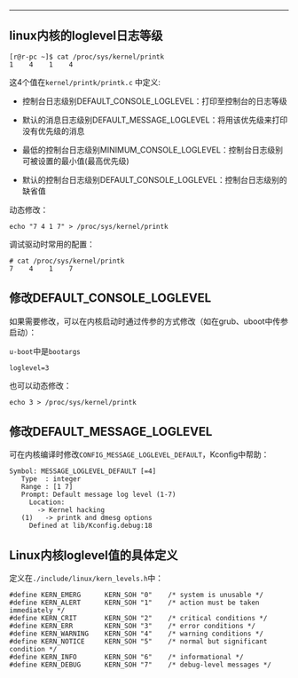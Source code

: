 ---

## linux内核的loglevel日志等级

```
[r@r-pc ~]$ cat /proc/sys/kernel/printk
1    4    1    4
```

这4个值在`kernel/printk/printk.c` 中定义:

* 控制台日志级别DEFAULT_CONSOLE_LOGLEVEL：打印至控制台的日志等级

* 默认的消息日志级别DEFAULT_MESSAGE_LOGLEVEL：将用该优先级来打印没有优先级的消息

* 最低的控制台日志级别MINIMUM_CONSOLE_LOGLEVEL：控制台日志级别可被设置的最小值(最高优先级)

* 默认的控制台日志级别DEFAULT_CONSOLE_LOGLEVEL：控制台日志级别的缺省值

动态修改：

```
echo "7 4 1 7" > /proc/sys/kernel/printk
```

调试驱动时常用的配置：

```
# cat /proc/sys/kernel/printk
7    4    1    7
```

## 修改DEFAULT_CONSOLE_LOGLEVEL

如果需要修改，可以在内核启动时通过传参的方式修改（如在grub、uboot中传参启动）：

`u-boot`中是`bootargs`

```
loglevel=3
```

也可以动态修改：

```
echo 3 > /proc/sys/kernel/printk
```

## 修改DEFAULT_MESSAGE_LOGLEVEL

可在内核编译时修改`CONFIG_MESSAGE_LOGLEVEL_DEFAULT`，Kconfig中帮助：

```
Symbol: MESSAGE_LOGLEVEL_DEFAULT [=4]
   Type  : integer
   Range : [1 7]
   Prompt: Default message log level (1-7)
     Location:
       -> Kernel hacking
   (1)   -> printk and dmesg options
     Defined at lib/Kconfig.debug:18
```

## Linux内核loglevel值的具体定义

定义在`./include/linux/kern_levels.h`中：

```
#define KERN_EMERG      KERN_SOH "0"    /* system is unusable */
#define KERN_ALERT      KERN_SOH "1"    /* action must be taken immediately */
#define KERN_CRIT       KERN_SOH "2"    /* critical conditions */
#define KERN_ERR        KERN_SOH "3"    /* error conditions */
#define KERN_WARNING    KERN_SOH "4"    /* warning conditions */
#define KERN_NOTICE     KERN_SOH "5"    /* normal but significant condition */
#define KERN_INFO       KERN_SOH "6"    /* informational */
#define KERN_DEBUG      KERN_SOH "7"    /* debug-level messages */
```
